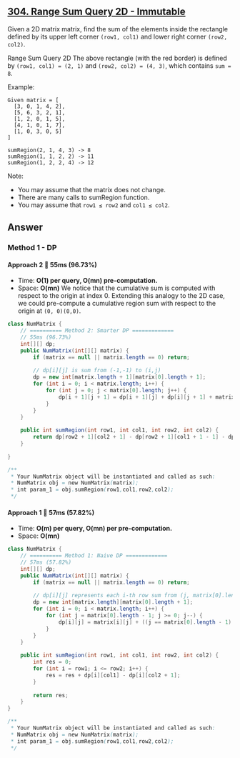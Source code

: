 ## [304. Range Sum Query 2D - Immutable](https://leetcode.com/problems/range-sum-query-2d-immutable/)

Given a 2D matrix matrix, find the sum of the elements inside the rectangle defined by its upper left corner `(row1, col1)` and lower right corner `(row2, col2)`.

Range Sum Query 2D
The above rectangle (with the red border) is defined by `(row1, col1) = (2, 1)` and `(row2, col2) = (4, 3)`, which contains `sum = 8`.

Example:
```
Given matrix = [
  [3, 0, 1, 4, 2],
  [5, 6, 3, 2, 1],
  [1, 2, 0, 1, 5],
  [4, 1, 0, 1, 7],
  [1, 0, 3, 0, 5]
]

sumRegion(2, 1, 4, 3) -> 8
sumRegion(1, 1, 2, 2) -> 11
sumRegion(1, 2, 2, 4) -> 12
```

Note:
- You may assume that the matrix does not change.
- There are many calls to sumRegion function.
- You may assume that `row1 ≤ row2` and `col1 ≤ col2`.

## Answer
### Method 1 - DP
#### Approach 2 :rocket: 55ms (96.73%)
- Time: **O(1) per query, O(mn) pre-computation.**
- Space: **O(mn)**
We notice that the cumulative sum is computed with respect to the origin at index 0. Extending this analogy to the 2D case, we could pre-compute a cumulative region sum with respect to the origin at `(0, 0)(0,0)`.
```java
class NumMatrix {
    // ========== Method 2: Smarter DP =============
    // 55ms (96.73%)
    int[][] dp;
    public NumMatrix(int[][] matrix) {
        if (matrix == null || matrix.length == 0) return;
        
        // dp[i][j] is sum from (-1,-1) to (i,j)
        dp = new int[matrix.length + 1][matrix[0].length + 1];
        for (int i = 0; i < matrix.length; i++) {
            for (int j = 0; j < matrix[0].length; j++) {
                dp[i + 1][j + 1] = dp[i + 1][j] + dp[i][j + 1] + matrix[i][j] - dp[i][j];
            }
        }
    }
    
    public int sumRegion(int row1, int col1, int row2, int col2) {
        return dp[row2 + 1][col2 + 1] - dp[row2 + 1][col1 + 1 - 1] - dp[row1 + 1 - 1][col2 + 1] + dp[row1 + 1 - 1][col1 + 1 - 1];
    }
    
}

/**
 * Your NumMatrix object will be instantiated and called as such:
 * NumMatrix obj = new NumMatrix(matrix);
 * int param_1 = obj.sumRegion(row1,col1,row2,col2);
 */
```
#### Approach 1 :rabbit: 57ms (57.82%)
- Time: **O(m) per query, O(mn) per pre-computation.**
- Space: **O(mn)**
```java
class NumMatrix {
    // ========== Method 1: Naive DP =============
    // 57ms (57.82%)
    int[][] dp;
    public NumMatrix(int[][] matrix) {
        if (matrix == null || matrix.length == 0) return;
        
        // dp[i][j] represents each i-th row sum from (j, matrix[0].length - 1)
        dp = new int[matrix.length][matrix[0].length + 1];
        for (int i = 0; i < matrix.length; i++) {
            for (int j = matrix[0].length - 1; j >= 0; j--) {
                dp[i][j] = matrix[i][j] + ((j == matrix[0].length - 1) ? 0 : dp[i][j + 1]);
            }
        }
    }
    
    public int sumRegion(int row1, int col1, int row2, int col2) {
        int res = 0;
        for (int i = row1; i <= row2; i++) {
            res = res + dp[i][col1] - dp[i][col2 + 1];
        }
        
        return res;
    }
}

/**
 * Your NumMatrix object will be instantiated and called as such:
 * NumMatrix obj = new NumMatrix(matrix);
 * int param_1 = obj.sumRegion(row1,col1,row2,col2);
 */
```
